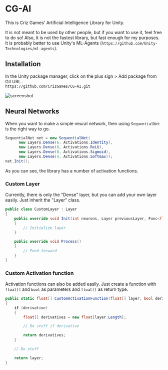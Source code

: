 # CG-AI
This is Criz Games' Artificial Intelligence Library for Unity.
 
It is not meant to be used by other people, but if you want to use it, feel free to do so!
Also, it is not the fastest library, but fast enough for my purposes. It is probably better to use Unity's ML-Agents (`https://github.com/Unity-Technologies/ml-agents`).
 
## Installation
In the Unity package manager, click on the plus sign > Add package from Git URL..  
`https://github.com/CrizGames/CG-AI.git`  

![screenshot](https://user-images.githubusercontent.com/38948134/81692046-1b0e9a80-945e-11ea-956f-607265b609df.png)  

## Neural Networks
When you want to make a simple neural network, then using `SequentialNet` is the right way to go.
```c#
SequentialNet net = new SequentialNet(
      new Layers.Dense(6, Activations.Identity),
      new Layers.Dense(8, Activations.ReLU),
      new Layers.Dense(8, Activations.Sigmoid),
      new Layers.Dense(4, Activations.Softmax));
net.Init();
```
As you can see, the library has a number of activation functions.

### Custom Layer
Currently, there is only the "Dense" layer, but you can add your own layer easily. Just inherit the "Layer" class.
```c#
public class CustomLayer : Layer
{
    public override void Init(int neurons, Layer previousLayer, Func<float[], bool, float[]> activationFunc, bool onlyPositiveWeights, float initWeightsRange)
    {
        // Initialize layer
    }

    public override void Process()
    {
        // Feed forward
    }
}
```

### Custom Activation function
Activation functions can also be added easily. Just create a function with `float[]` and `bool` as parameters and `float[]` as return type.
```c#
public static float[] CustomActivationFunction(float[] layer, bool derivative = false)
{
    if (derivative)
    {
        float[] derivatives = new float[layer.Length];

        // Do stuff if derivative

        return derivatives;
    }

    // Do stuff

    return layer;
}
```
